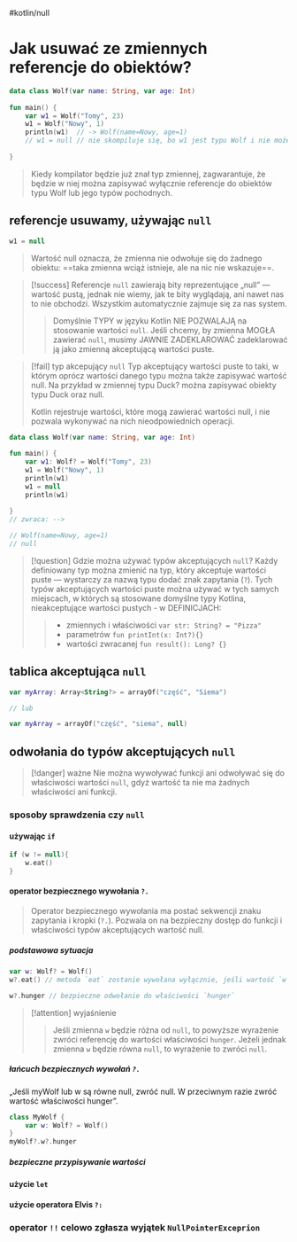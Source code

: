 #kotlin/null


# Jak usuwać ze zmiennych referencje do obiektów?


```kotlin
data class Wolf(var name: String, var age: Int)  
  
fun main() {  
    var w1 = Wolf("Tomy", 23)  
    w1 = Wolf("Nowy", 1)  
    println(w1)  // -> Wolf(name=Nowy, age=1)
    // w1 = null // nie skompiluje się, bo w1 jest typu Wolf i nie może mieć wartości null
  
}
```
> Kiedy kompilator będzie już znał typ zmiennej, zagwarantuje, że będzie w niej można zapisywać wyłącznie referencje do obiektów typu Wolf lub jego typów pochodnych.


## referencje usuwamy, używając `null`
```kotlin
w1 = null
```
> Wartość null oznacza, że zmienna nie odwołuje się do żadnego obiektu: ==taka zmienna wciąż istnieje, ale na nic nie wskazuje==.

>[!success] Referencje `null`
> zawierają bity reprezentujące „null” — wartość pustą, jednak nie wiemy, jak te bity wyglądają, ani nawet nas to nie obchodzi. Wszystkim automatycznie zajmuje się za nas system.
> 
> > Domyślnie TYPY w języku Kotlin NIE POZWALAJĄ na stosowanie wartości `null`.
> > Jeśli chcemy, by zmienna MOGŁA zawierać `null`, musimy JAWNIE ZADEKLAROWAĆ zadeklarować ją jako zmienną akceptującą wartości puste.

>[!fail] typ akcepujący `null`
>Typ akceptujący wartości puste to taki, w którym oprócz wartości danego typu można także zapisywać wartość null. Na przykład w zmiennej typu Duck? można zapisywać obiekty typu Duck oraz null.
>
>Kotlin rejestruje wartości, które mogą zawierać wartości null, i nie pozwala wykonywać na nich nieodpowiednich operacji.

```kotlin
data class Wolf(var name: String, var age: Int)  
  
fun main() {  
    var w1: Wolf? = Wolf("Tomy", 23)  
    w1 = Wolf("Nowy", 1)  
    println(w1)  
    w1 = null  
    println(w1)  
  
}
// zwraca: -->

// Wolf(name=Nowy, age=1)
// null
```


>[!question] Gdzie można używać typów akceptujących `null`?
>Każdy definiowany typ można zmienić na typ, który akceptuje wartości puste — wystarczy za nazwą typu dodać znak zapytania (`?`). Tych typów akceptujących wartości puste można używać w tych samych miejscach, w których są stosowane domyślne typy Kotlina, nieakceptujące wartości pustych - w DEFINICJACH:
>> -  zmiennych i właściwości  `var str: String? = "Pizza"`
>> - parametrów `fun printInt(x: Int?){}`
>> - wartości zwracanej `fun result(): Long? {}` 


## tablica akceptująca `null`
```kotlin
var myArray: Array<String?> = arrayOf("część", "Siema")

// lub 

var myArray = arrayOf("część", "siema", null)
```


## odwołania do typów akceptujących `null`


>[!danger] ważne
>Nie można wywoływać funkcji ani odwoływać się do właściwości wartości `null`, gdyż wartość ta nie ma żadnych właściwości ani funkcji.

### sposoby sprawdzenia czy `null`

#### używając `if`
```kotlin
if (w != null){
	w.eat()
}
```

#### operator bezpiecznego wywołania `?.`
> Operator bezpiecznego wywołania ma postać sekwencji znaku zapytania i kropki (`?.`). Pozwala on na bezpieczny dostęp do funkcji i właściwości typów akceptujących wartość null.

##### podstawowa sytuacja
```kotlin
var w: Wolf? = Wolf()
w?.eat() // metoda `eat` zostanie wywołana wyłącznie, jeśli wartość `w` nędzie różna od `null`

w?.hunger // bezpieczne odwołanie do właściwości `hunger`
```

>[!attention] wyjaśnienie
>>Jeśli zmienna `w` będzie różna od `null`, to powyższe wyrażenie zwróci referencję do wartości właściwości `hunger`.
>> Jeżeli jednak zmienna `w` będzie równa `null`, to wyrażenie to zwróci `null`.

##### łańcuch bezpiecznych wywołań `?.`

„Jeśli myWolf lub w są równe null, zwróć null. W przeciwnym razie zwróć wartość właściwości hunger”.
```kotlin
class MyWolf {
	var w: Wolf? = Wolf()
}
myWolf?.w?.hunger
```

##### bezpieczne przypisywanie wartości



#### użycie `let`



#### użycie operatora Elvis `?:`



### operator `!!` celowo zgłasza wyjątek `NullPointerExceprion`







